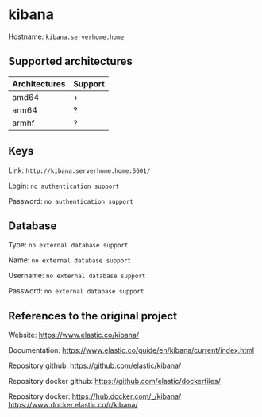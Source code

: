 # kibana
Hostname: `kibana.serverhome.home`

## Supported architectures
| Architectures | Support |
| :------------ | :------ |
| amd64         | +       |
| arm64         | ?       |
| armhf         | ?       |

## Keys
Link: `http://kibana.serverhome.home:5601/`

Login: `no authentication support`

Password: `no authentication support`

## Database
Type: `no external database support`

Name: `no external database support`

Username: `no external database support`

Password: `no external database support`

## References to the original project
Website: https://www.elastic.co/kibana/

Documentation: https://www.elastic.co/guide/en/kibana/current/index.html

Repository github: https://github.com/elastic/kibana/

Repository docker github: https://github.com/elastic/dockerfiles/

Repository docker: https://hub.docker.com/_/kibana/ https://www.docker.elastic.co/r/kibana/